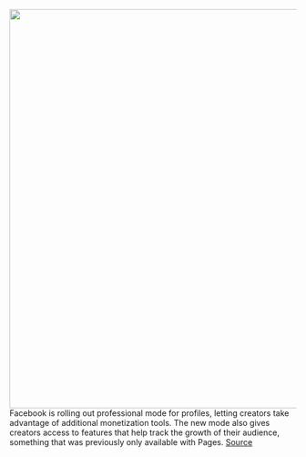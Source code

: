 <img src='https://cdn.vox-cdn.com/thumbor/BhCiIspgkXm91YFOR4cIVf5CLOI=/0x0:1302x1184/1200x800/filters:focal(509x281:717x489)/cdn.vox-cdn.com/uploads/chorus_image/image/70244555/professional_mode_facebook.0.png' width='700px' /><br/>
Facebook is rolling out professional mode for profiles, letting creators take advantage of additional monetization tools. The new mode also gives creators access to features that help track the growth of their audience, something that was previously only available with Pages.
<a href='https://www.theverge.com/2021/12/8/22823891/facebooks-professional-profiles-tools-creator-audience-monetization'> Source <a/>
